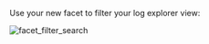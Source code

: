 Use your new facet to filter your log explorer view:

![facet_filter_search](https://raw.githubusercontent.com/l0k0ms/workshops/master/log-workshop/assets/images/facet_filter_search.png)
